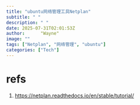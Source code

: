```yaml
---
title: "ubuntu网络管理工具Netplan"
subtitle: " "
description: " "
date: 2025-07-31T02:01:53Z
author:      "Wayne"
image: ""
tags: ["Netplan", "网络管理", "ubuntu"]
categories: ["Tech"]
---
```


# refs

1. https://netplan.readthedocs.io/en/stable/tutorial/
